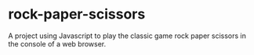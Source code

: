 # rock-paper-scissors

A project using Javascript to play the classic game rock paper scissors in the console of a web browser.
